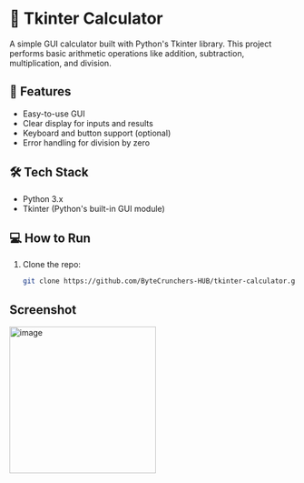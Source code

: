 # 🧮 Tkinter Calculator

A simple GUI calculator built with Python's Tkinter library. This project performs basic arithmetic operations like addition, subtraction, multiplication, and division.

## 🚀 Features
- Easy-to-use GUI
- Clear display for inputs and results
- Keyboard and button support (optional)
- Error handling for division by zero

## 🛠️ Tech Stack
- Python 3.x
- Tkinter (Python's built-in GUI module)

## 💻 How to Run
1. Clone the repo:
   ```bash
   git clone https://github.com/ByteCrunchers-HUB/tkinter-calculator.git
## **Screenshot**
<img width="258" alt="image" src="https://github.com/user-attachments/assets/3afd16b1-f068-49ac-9d8d-f0262b75bbad" />

